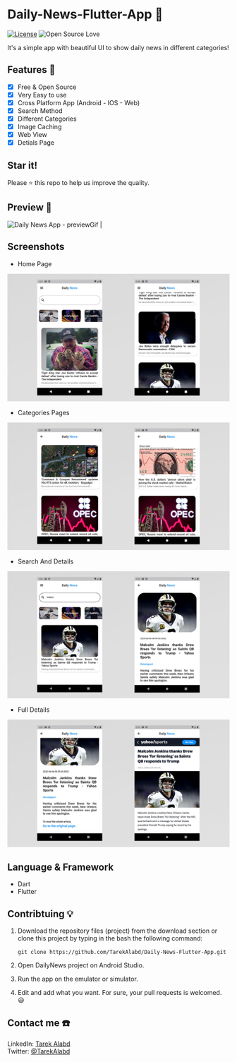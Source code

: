 # Daily-News-Flutter-App 📰 
[![License](https://img.shields.io/badge/License-Apache%202.0-blue.svg)](LICENSE)
![Open Source Love](https://badges.frapsoft.com/os/v1/open-source.svg?v=102)

It's a simple app with beautiful UI to show daily news in different categories!

## Features :dart:
* [x] Free & Open Source
* [x] Very Easy to use
* [x] Cross Platform App (Android - IOS - Web)
* [x] Search Method
* [x] Different Categories
* [x] Image Caching
* [x] Web View
* [x] Detials Page

## Star it!
Please :star: this repo to help us improve the quality.

## Preview 🎥 
![Daily News App - previewGif](assets/images/preview.gif) |

## Screenshots
* Home Page

![screenshoot](assets/images/NewsAppHome.jpg)
* Categories Pages

![screenshoot](assets/images/NewsAppCategories.jpg)
* Search And Details

![screenshoot](assets/images/NewsAppSearchAndDetails.jpg)
* Full Details

![screenshoot](assets/images/NewsAppFullDetails.jpg)

## Language & Framework
* Dart
* Flutter

## Contribtuing 💡
1. Download the repository files (project) from the download section or clone this project by typing in the bash the following command:

       git clone https://github.com/TarekAlabd/Daily-News-Flutter-App.git
2. Open DailyNews project on Android Studio.
3. Run the app on the emulator or simulator.
4. Edit and add what you want.
For sure, your pull requests is welcomed. 😃 

## Contact me ☎️ 
LinkedIn: [Tarek Alabd](https://linkedin.com/in/TarekAlabd)  
Twitter: [@TarekAlabd](https://twitter.com/TarekAlabd)
